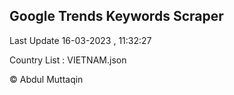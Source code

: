 

## Google Trends Keywords Scraper 
 
Last Update 16-03-2023 , 11:32:27

Country List :
VIETNAM.json



© Abdul Muttaqin 
